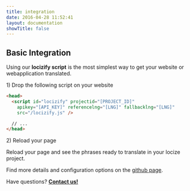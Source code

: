 ```yaml
---
title: integration
date: 2016-04-28 11:52:41
layout: documentation
showTitle: false
---
```


## Basic Integration

Using our **locizify script** is the most simplest way to get your website or webapplication translated.

<p class="headline">1) Drop the following script on your website</p>


```html
<head>
  <script id="locizify" projectid="[PROJECT_ID]"
    apikey="[API_KEY]" referencelng="[LNG]" fallbacklng="[LNG]"
    src="/locizify.js" />

  // ...
</head>
```

<p class="headline">2) Reload your page</p>

Reload your page and see the phrases ready to translate in your locize project.

Find more details and configuration options on the [github page](https://github.com/locize/locizify).

<div class="center">
<p class="callout">Have questions? <strong><a href="mailto:support@locize.com">Contact us!</a></strong></p>
</div>
